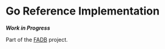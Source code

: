 Go Reference Implementation
===========================

***Work in Progress***

Part of the [FADB](https://github.com/fadb) project.


